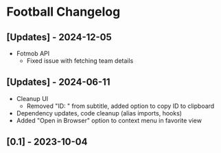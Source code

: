 # Football Changelog

## [Updates] - 2024-12-05

- Fotmob API
  - Fixed issue with fetching team details

## [Updates] - 2024-06-11

- Cleanup UI
  - Removed "ID: " from subtitle, added option to copy ID to clipboard
- Dependency updates, code cleanup (alias imports, hooks)
- Added "Open in Browser" option to context menu in favorite view

## [0.1] - 2023-10-04

